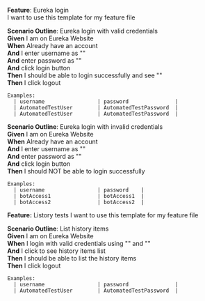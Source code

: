 **Feature**: Eureka login      
  I want to use this template for my feature file     

  **Scenario Outline**: Eureka login with valid credentials     
    **Given** I am on Eureka Website   
    **When** Already have an account     
    **And** I enter username as "<username>"     
    **And** enter password as "<password>"     
    **And** click login button     
    **Then** I should be able to login successfully and see "<username>"        
    **Then** I click logout      

    Examples:
      | username                 | password               |
      | AutomatedTestUser        | AutomatedTestPassword  |
      | AutomatedTestUser        | AutomatedTestPassword  |


  **Scenario Outline**: Eureka login with invalid credentials     
    **Given** I am on Eureka Website    
    **When** Already have an account    
    **And** I enter username as "<username>"    
    **And** enter password as "<password>"    
    **And** click login button    
    **Then** I should NOT be able to login successfully     

    Examples:
      | username                 | password    |
      | botAccess1               | botAccess1  |
      | botAccess2               | botAccess2  |


**Feature:** Listory tests
  I want to use this template for my feature file    

  **Scenario Outline**: List history items   
    **Given** I am on Eureka Website    
    **When** I login with valid credentials using "<username>" and "<password>"    
    **And** I click to see history items list    
    **Then** I should be able to list the history items    
    **Then** I click logout    

    Examples:
      | username                 | password               |
      | AutomatedTestUser        | AutomatedTestPassword  |  